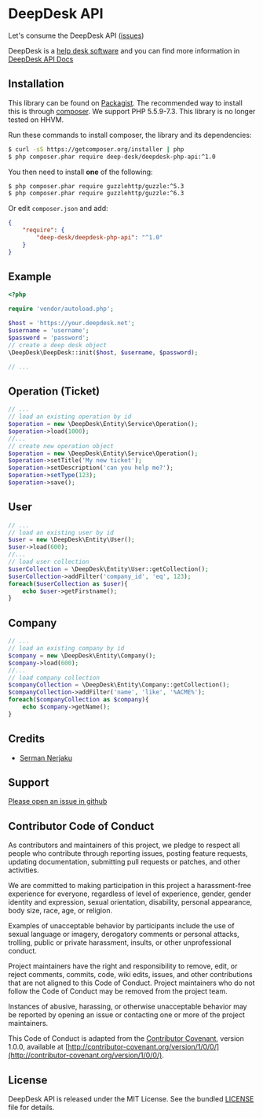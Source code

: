 DeepDesk API
===============

Let's consume the DeepDesk API ([issues](https://github.com/deep-desk/deepdesk-php-api/issues))

DeepDesk is a [help desk software](https://www.deep-desk.com/) and you can find more information in [DeepDesk API Docs](https://www.deep-desk.com/api/)

Installation
------------

This library can be found on [Packagist](https://packagist.org/packages/deep-desk/deepdesk-php-api).
The recommended way to install this is through [composer](http://getcomposer.org).
We support PHP 5.5.9-7.3. This library is no longer tested on HHVM.

Run these commands to install composer, the library and its dependencies:

```bash
$ curl -sS https://getcomposer.org/installer | php
$ php composer.phar require deep-desk/deepdesk-php-api:^1.0
```

You then need to install **one** of the following:
```bash
$ php composer.phar require guzzlehttp/guzzle:^5.3
$ php composer.phar require guzzlehttp/guzzle:^6.3
```

Or edit `composer.json` and add:

```json
{
    "require": {
        "deep-desk/deepdesk-php-api": "^1.0"
    }
}
```


Example
-------

```php
<?php

require 'vendor/autoload.php';

$host = 'https://your.deepdesk.net';
$username = 'username';
$password = 'password';
// create a deep desk object
\DeepDesk\DeepDesk::init($host, $username, $password);

// ...
```

Operation (Ticket)
-------

```php
// ...
// load an existing operation by id
$operation = new \DeepDesk\Entity\Service\Operation();
$operation->load(1000);
//...
// create new operation object
$operation = new \DeepDesk\Entity\Service\Operation();
$operation->setTitle('My new ticket');
$operation->setDescription('can you help me?');
$operation->setType(123);
$operation->save();

````

User
-------

```php
// ...
// load an existing user by id
$user = new \DeepDesk\Entity\User();
$user->load(600);
//...
// load user collection
$userCollection = \DeepDesk\Entity\User::getCollection();
$userCollection->addFilter('company_id', 'eq', 123);
foreach($userCollection as $user){
    echo $user->getFirstname();
}

````

Company
-------

```php
// ...
// load an existing company by id
$company = new \DeepDesk\Entity\Company();
$company->load(600);
//...
// load company collection
$companyCollection = \DeepDesk\Entity\Company::getCollection();
$companyCollection->addFilter('name', 'like', '%ACME%');
foreach($companyCollection as $company){
    echo $company->getName();
}

````


Credits
-------

* [Serman Nerjaku](https://github.com/serman84)

Support
-------

[Please open an issue in github](https://github.com/deep-desk/deepdesk-php-api/issues)

Contributor Code of Conduct
---------------------------

As contributors and maintainers of this project, we pledge to respect all people
who contribute through reporting issues, posting feature requests, updating
documentation, submitting pull requests or patches, and other activities.

We are committed to making participation in this project a harassment-free
experience for everyone, regardless of level of experience, gender, gender
identity and expression, sexual orientation, disability, personal appearance,
body size, race, age, or religion.

Examples of unacceptable behavior by participants include the use of sexual
language or imagery, derogatory comments or personal attacks, trolling, public
or private harassment, insults, or other unprofessional conduct.

Project maintainers have the right and responsibility to remove, edit, or reject
comments, commits, code, wiki edits, issues, and other contributions that are
not aligned to this Code of Conduct. Project maintainers who do not follow the
Code of Conduct may be removed from the project team.

Instances of abusive, harassing, or otherwise unacceptable behavior may be
reported by opening an issue or contacting one or more of the project
maintainers.

This Code of Conduct is adapted from the [Contributor
Covenant](http:contributor-covenant.org), version 1.0.0, available at
[http://contributor-covenant.org/version/1/0/0/](http://contributor-covenant.org/version/1/0/0/).

License
-------

DeepDesk API is released under the MIT License. See the bundled
[LICENSE](https://github.com/deep-desk/deepdesk-php-api/blob/master/LICENSE) file for details.